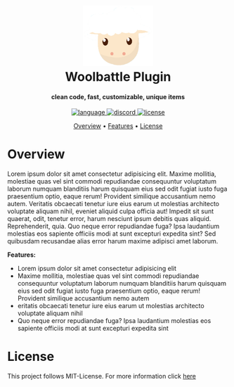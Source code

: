 <h1 align="center">
  <br>
  <img src="images/sheep.png" alt="logo" width="160"/>
  <br>
  Woolbattle Plugin
  <br>
</h1> 

<h4 align="center">clean code, fast, customizable, unique items</h4>

<p align="center">
  <a href="https://java.com/">
    <img src="https://img.shields.io/badge/made%20with-java-orange?style=for-the-badge" alt="language">
  </a>
  <a href="https://discord.visitlink.de">
    <img src="https://img.shields.io/discord/802923248840867840?color=blue&label=Discord&style=for-the-badge&logoColor=fff" alt="discord">
  </a>
  <a href="https://choosealicense.com/licenses/mit/">
    <img src="https://img.shields.io/badge/license-MIT-green?style=for-the-badge" alt="license">
  </a>
</p>

<p align="center">
  <a href="#overview">Overview</a>
  •
  <a href="#overview">Features</a>
  •
  <a href="#license">License</a>
</p>

# Overview

Lorem ipsum dolor sit amet consectetur adipisicing elit. Maxime mollitia, molestiae quas vel sint commodi repudiandae consequuntur voluptatum laborum numquam blanditiis harum quisquam eius sed odit fugiat iusto fuga praesentium optio, eaque rerum! Provident similique accusantium nemo autem. Veritatis obcaecati tenetur iure eius earum ut molestias architecto voluptate aliquam nihil, eveniet aliquid culpa officia aut! Impedit sit sunt quaerat, odit, tenetur error, harum nesciunt ipsum debitis quas aliquid. Reprehenderit,
quia. Quo neque error repudiandae fuga? Ipsa laudantium molestias eos sapiente officiis modi at sunt excepturi expedita sint? Sed quibusdam recusandae alias error harum maxime adipisci amet laborum. 

**Features:**

- Lorem ipsum dolor sit amet consectetur adipisicing elit
- Maxime mollitia, molestiae quas vel sint commodi repudiandae consequuntur voluptatum laborum numquam blanditiis harum quisquam eius sed odit fugiat iusto fuga praesentium
  optio, eaque rerum! Provident similique accusantium nemo autem
- eritatis obcaecati tenetur iure eius earum ut molestias architecto voluptate aliquam nihil
- Quo neque error repudiandae fuga? Ipsa laudantium molestias eos sapiente officiis modi at sunt excepturi expedita sint

# License

This project follows MIT-License. For more information click [here](https://choosealicense.com/licenses/mit/)
